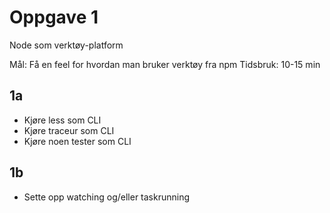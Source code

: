 # Oppgave 1

Node som verktøy-platform

Mål: Få en feel for hvordan man bruker verktøy fra npm
Tidsbruk: 10-15 min

## 1a

- Kjøre less som CLI
- Kjøre traceur som CLI
- Kjøre noen tester som CLI

## 1b

- Sette opp watching og/eller taskrunning

